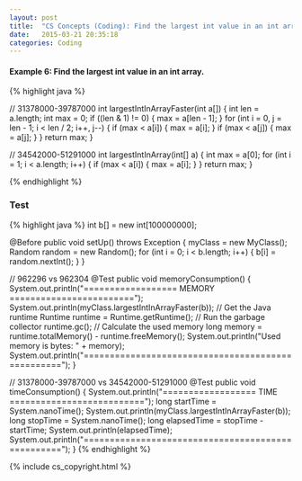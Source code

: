 ```yaml
---
layout: post
title:  "CS Concepts (Coding): Find the largest int value in an int array."
date:   2015-03-21 20:35:18
categories: Coding
---
```


#### Example 6:  Find the largest int value in an int array.

{% highlight java %}

  // 31378000-39787000
  int largestIntInArrayFaster(int a[]) {
    int len = a.length;
    int max = 0;
    if ((len & 1) != 0) {
      max = a[len - 1];
    }
    for (int i = 0, j = len - 1; i < len / 2; i++, j--) {
      if (max < a[i]) {
        max = a[i];
      }
      if (max < a[j]) {
        max = a[j];
      }
    }
    return max;
  }

  // 34542000-51291000
  int largestIntInArray(int[] a) {
    int max = a[0];
    for (int i = 1; i < a.length; i++) {
      if (max < a[i]) {
        max = a[i];
      }
    }
    return max;
  }

{% endhighlight %}

### Test

{% highlight java %}
  int b[] = new int[100000000];

  @Before public void setUp() throws Exception {
    myClass = new MyClass();
    Random random = new Random();
    for (int i = 0; i < b.length; i++) {
      b[i] = random.nextInt();
    }
  }

  // 962296 vs 962304
  @Test public void memoryConsumption() {
    System.out.println("================== MEMORY ========================");
    System.out.println(myClass.largestIntInArrayFaster(b));
    // Get the Java runtime
    Runtime runtime = Runtime.getRuntime();
    // Run the garbage collector
    runtime.gc();
    // Calculate the used memory
    long memory = runtime.totalMemory() - runtime.freeMemory();
    System.out.println("Used memory is bytes: " + memory);
    System.out.println("==================================================");
  }

  // 31378000-39787000 vs 34542000-51291000
  @Test public void timeConsumption() {
    System.out.println("================== TIME ==========================");
    long startTime = System.nanoTime();
    System.out.println(myClass.largestIntInArrayFaster(b));
    long stopTime = System.nanoTime();
    long elapsedTime = stopTime - startTime;
    System.out.println(elapsedTime);
    System.out.println("==================================================");
  }
{% endhighlight %}

{% include cs_copyright.html %}